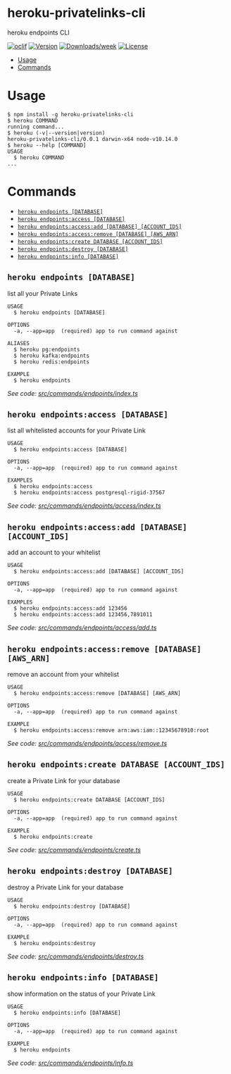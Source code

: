 heroku-privatelinks-cli
=======================

heroku endpoints CLI

[![oclif](https://img.shields.io/badge/cli-oclif-brightgreen.svg)](https://oclif.io)
[![Version](https://img.shields.io/npm/v/heroku-privatelinks-cli.svg)](https://npmjs.org/package/heroku-privatelinks-cli)
[![Downloads/week](https://img.shields.io/npm/dw/heroku-privatelinks-cli.svg)](https://npmjs.org/package/heroku-privatelinks-cli)
[![License](https://img.shields.io/npm/l/heroku-privatelinks-cli.svg)](https://github.com/brettgoulder/heroku-privatelinks-cli/blob/master/package.json)

<!-- toc -->
* [Usage](#usage)
* [Commands](#commands)
<!-- tocstop -->
# Usage
<!-- usage -->
```sh-session
$ npm install -g heroku-privatelinks-cli
$ heroku COMMAND
running command...
$ heroku (-v|--version|version)
heroku-privatelinks-cli/0.0.1 darwin-x64 node-v10.14.0
$ heroku --help [COMMAND]
USAGE
  $ heroku COMMAND
...
```
<!-- usagestop -->
# Commands
<!-- commands -->
* [`heroku endpoints [DATABASE]`](#heroku-endpoints-database)
* [`heroku endpoints:access [DATABASE]`](#heroku-endpointsaccess-database)
* [`heroku endpoints:access:add [DATABASE] [ACCOUNT_IDS]`](#heroku-endpointsaccessadd-database-account-ids)
* [`heroku endpoints:access:remove [DATABASE] [AWS_ARN]`](#heroku-endpointsaccessremove-database-aws-arn)
* [`heroku endpoints:create DATABASE [ACCOUNT_IDS]`](#heroku-endpointscreate-database-account-ids)
* [`heroku endpoints:destroy [DATABASE]`](#heroku-endpointsdestroy-database)
* [`heroku endpoints:info [DATABASE]`](#heroku-endpointsinfo-database)

## `heroku endpoints [DATABASE]`

list all your Private Links

```
USAGE
  $ heroku endpoints [DATABASE]

OPTIONS
  -a, --app=app  (required) app to run command against

ALIASES
  $ heroku pg:endpoints
  $ heroku kafka:endpoints
  $ heroku redis:endpoints

EXAMPLE
  $ heroku endpoints
```

_See code: [src/commands/endpoints/index.ts](https://github.com/brettgoulder/heroku-privatelinks-cli/blob/v0.0.1/src/commands/endpoints/index.ts)_

## `heroku endpoints:access [DATABASE]`

list all whitelisted accounts for your Private Link

```
USAGE
  $ heroku endpoints:access [DATABASE]

OPTIONS
  -a, --app=app  (required) app to run command against

EXAMPLES
  $ heroku endpoints:access
  $ heroku endpoints:access postgresql-rigid-37567
```

_See code: [src/commands/endpoints/access/index.ts](https://github.com/brettgoulder/heroku-privatelinks-cli/blob/v0.0.1/src/commands/endpoints/access/index.ts)_

## `heroku endpoints:access:add [DATABASE] [ACCOUNT_IDS]`

add an account to your whitelist

```
USAGE
  $ heroku endpoints:access:add [DATABASE] [ACCOUNT_IDS]

OPTIONS
  -a, --app=app  (required) app to run command against

EXAMPLES
  $ heroku endpoints:access:add 123456
  $ heroku endpoints:access:add 123456,7891011
```

_See code: [src/commands/endpoints/access/add.ts](https://github.com/brettgoulder/heroku-privatelinks-cli/blob/v0.0.1/src/commands/endpoints/access/add.ts)_

## `heroku endpoints:access:remove [DATABASE] [AWS_ARN]`

remove an account from your whitelist

```
USAGE
  $ heroku endpoints:access:remove [DATABASE] [AWS_ARN]

OPTIONS
  -a, --app=app  (required) app to run command against

EXAMPLE
  $ heroku endpoints:access:remove arn:aws:iam::12345678910:root
```

_See code: [src/commands/endpoints/access/remove.ts](https://github.com/brettgoulder/heroku-privatelinks-cli/blob/v0.0.1/src/commands/endpoints/access/remove.ts)_

## `heroku endpoints:create DATABASE [ACCOUNT_IDS]`

create a Private Link for your database

```
USAGE
  $ heroku endpoints:create DATABASE [ACCOUNT_IDS]

OPTIONS
  -a, --app=app  (required) app to run command against

EXAMPLE
  $ heroku endpoints:create
```

_See code: [src/commands/endpoints/create.ts](https://github.com/brettgoulder/heroku-privatelinks-cli/blob/v0.0.1/src/commands/endpoints/create.ts)_

## `heroku endpoints:destroy [DATABASE]`

destroy a Private Link for your database

```
USAGE
  $ heroku endpoints:destroy [DATABASE]

OPTIONS
  -a, --app=app  (required) app to run command against

EXAMPLE
  $ heroku endpoints:destroy
```

_See code: [src/commands/endpoints/destroy.ts](https://github.com/brettgoulder/heroku-privatelinks-cli/blob/v0.0.1/src/commands/endpoints/destroy.ts)_

## `heroku endpoints:info [DATABASE]`

show information on the status of your Private Link

```
USAGE
  $ heroku endpoints:info [DATABASE]

OPTIONS
  -a, --app=app  (required) app to run command against

EXAMPLE
  $ heroku endpoints
```

_See code: [src/commands/endpoints/info.ts](https://github.com/brettgoulder/heroku-privatelinks-cli/blob/v0.0.1/src/commands/endpoints/info.ts)_
<!-- commandsstop -->
